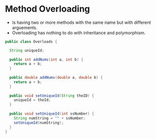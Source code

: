 # Method Overloading
- Is having two or more methods with the same name but with different arguements.
- Overloading has nothing to do with inheritance and polymorphism.

```java
public class Overloads {

  String uniqueId;
  
  public int addNums(int a, int b) {
    return a + b;
  }
  
  public double addNums(double a, double b) {
    return a + b;
  }
  
  public void setUniqueId(String theID) {
    uniqueId = theId;
  }
  
  public void setUniqueId(int ssNumber) {
    String numString = "" + ssNumber;
    setUniqueId(numString);
  }
}
```
